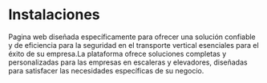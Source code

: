 # Instalaciones
Pagina web diseñada específicamente para ofrecer una solución confiable y de eficiencia para la seguridad en el transporte vertical  esenciales para el éxito de su empresa.La plataforma ofrece soluciones completas y personalizadas para las empresas en escaleras y elevadores, diseñadas para satisfacer las necesidades específicas de su negocio.
